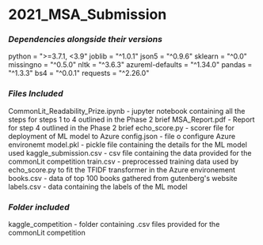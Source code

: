 # 2021_MSA_Submission

### _Dependencies alongside their versions_
python = ">=3.7.1, <3.9"
joblib = "^1.0.1"
json5 = "^0.9.6"
sklearn = "^0.0"
missingno = "^0.5.0"
nltk = "^3.6.3"
azureml-defaults = "^1.34.0"
pandas = "^1.3.3"
bs4 = "^0.0.1"
requests = "^2.26.0"

### _Files Included_
CommonLit_Readability_Prize.ipynb - jupyter notebook containing all the steps for steps 1 to 4 outlined in the Phase 2 brief
MSA_Report.pdf - Report for step 4 outlined in the Phase 2 brief
echo_score.py - scorer file for deployment of ML model to Azure
config.json - file o configure Azure environemt
model.pkl - pickle file containing the details for the ML model used
kaggle_submission.csv - csv file containing the data provided for the commonLit competition
train.csv - preprocessed training data used by echo_score.py to fit the TFIDF transformer in the Azure environement
books.csv - data of top 100 books gathered from gutenberg's website
labels.csv - data containing the labels of the ML model

### _Folder included_
kaggle_competition - folder containing .csv files provided for the commonLit competition
